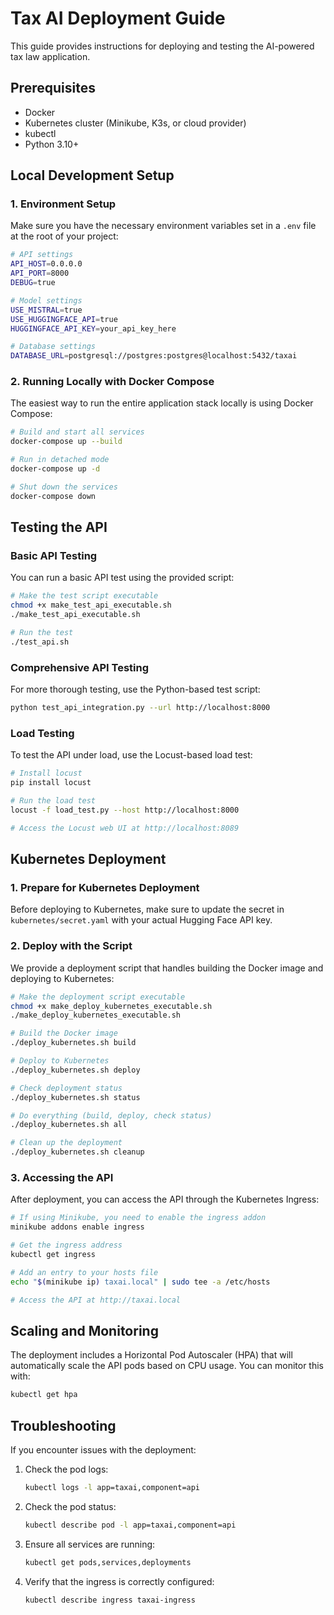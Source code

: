 # Tax AI Deployment Guide

This guide provides instructions for deploying and testing the AI-powered tax law application.

## Prerequisites

- Docker
- Kubernetes cluster (Minikube, K3s, or cloud provider)
- kubectl
- Python 3.10+

## Local Development Setup

### 1. Environment Setup

Make sure you have the necessary environment variables set in a `.env` file at the root of your project:

```bash
# API settings
API_HOST=0.0.0.0
API_PORT=8000
DEBUG=true

# Model settings
USE_MISTRAL=true
USE_HUGGINGFACE_API=true
HUGGINGFACE_API_KEY=your_api_key_here

# Database settings
DATABASE_URL=postgresql://postgres:postgres@localhost:5432/taxai
```

### 2. Running Locally with Docker Compose

The easiest way to run the entire application stack locally is using Docker Compose:

```bash
# Build and start all services
docker-compose up --build

# Run in detached mode
docker-compose up -d

# Shut down the services
docker-compose down
```

## Testing the API

### Basic API Testing

You can run a basic API test using the provided script:

```bash
# Make the test script executable
chmod +x make_test_api_executable.sh
./make_test_api_executable.sh

# Run the test
./test_api.sh
```

### Comprehensive API Testing

For more thorough testing, use the Python-based test script:

```bash
python test_api_integration.py --url http://localhost:8000
```

### Load Testing

To test the API under load, use the Locust-based load test:

```bash
# Install locust
pip install locust

# Run the load test
locust -f load_test.py --host http://localhost:8000

# Access the Locust web UI at http://localhost:8089
```

## Kubernetes Deployment

### 1. Prepare for Kubernetes Deployment

Before deploying to Kubernetes, make sure to update the secret in `kubernetes/secret.yaml` with your actual Hugging Face API key.

### 2. Deploy with the Script

We provide a deployment script that handles building the Docker image and deploying to Kubernetes:

```bash
# Make the deployment script executable
chmod +x make_deploy_kubernetes_executable.sh
./make_deploy_kubernetes_executable.sh

# Build the Docker image
./deploy_kubernetes.sh build

# Deploy to Kubernetes
./deploy_kubernetes.sh deploy

# Check deployment status
./deploy_kubernetes.sh status

# Do everything (build, deploy, check status)
./deploy_kubernetes.sh all

# Clean up the deployment
./deploy_kubernetes.sh cleanup
```

### 3. Accessing the API

After deployment, you can access the API through the Kubernetes Ingress:

```bash
# If using Minikube, you need to enable the ingress addon
minikube addons enable ingress

# Get the ingress address
kubectl get ingress

# Add an entry to your hosts file
echo "$(minikube ip) taxai.local" | sudo tee -a /etc/hosts

# Access the API at http://taxai.local
```

## Scaling and Monitoring

The deployment includes a Horizontal Pod Autoscaler (HPA) that will automatically scale the API pods based on CPU usage. You can monitor this with:

```bash
kubectl get hpa
```

## Troubleshooting

If you encounter issues with the deployment:

1. Check the pod logs:
   ```bash
   kubectl logs -l app=taxai,component=api
   ```

2. Check the pod status:
   ```bash
   kubectl describe pod -l app=taxai,component=api
   ```

3. Ensure all services are running:
   ```bash
   kubectl get pods,services,deployments
   ```

4. Verify that the ingress is correctly configured:
   ```bash
   kubectl describe ingress taxai-ingress
   ```
